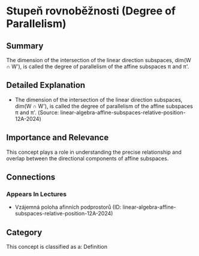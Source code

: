 # Stupeň rovnoběžnosti (Degree of Parallelism)

## Summary
The dimension of the intersection of the linear direction subspaces, dim(W ∩ W'), is called the degree of parallelism of the affine subspaces π and π'.

## Detailed Explanation
- The dimension of the intersection of the linear direction subspaces, dim(W ∩ W'), is called the degree of parallelism of the affine subspaces π and π'. (Source: linear-algebra-affine-subspaces-relative-position-12A-2024)

## Importance and Relevance
This concept plays a role in understanding the precise relationship and overlap between the directional components of affine subspaces.

## Connections
### Appears In Lectures
- Vzájemná poloha afinních podprostorů (ID: linear-algebra-affine-subspaces-relative-position-12A-2024)

## Category
This concept is classified as a: Definition